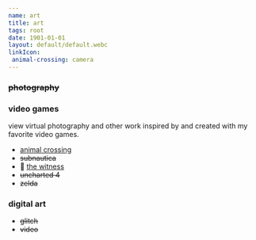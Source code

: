 ```yaml
---
name: art
title: art
tags: root
date: 1901-01-01
layout: default/default.webc
linkIcon:
 animal-crossing: camera
---
```


### ~~photography~~

### video games

view virtual photography and other work inspired by and created with my favorite video games.

- [animal crossing](/animal-crossing)
- ~~subnautica~~
- 🚧 [the witness](/the-witness)
- ~~uncharted 4~~
- ~~zelda~~

### digital art

- ~~glitch~~
- ~~video~~